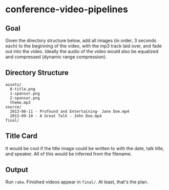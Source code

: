 # conference-video-pipelines

## Goal

Given the directory structure below, add all images (in order, 3 seconds each)
to the beginning of the video, with the mp3 track laid over, and fade out into
the video. Ideally the audio of the video would also be equalized and
compressed (dynamic range compression).

## Directory Structure
```
assets/
  0-title.png
  1-sponsor.png
  2-sponsor.png
  theme.mp3
source/
  2013-08-11 - Profound and Entertaining- Jane Doe.mp4
  2013-09-10 - A Great Talk - John Doe.mp4
final/
```

## Title Card

It would be cool if the title image could be written to with the date, talk
title, and speaker. All of this would be inferred from the filename.

## Output

Run `rake`. Finished videos appear in `final/`. At least, that's the plan.
